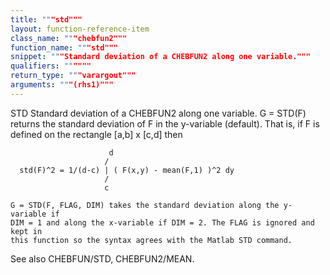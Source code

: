 ```yaml
---
title: """std"""
layout: function-reference-item
class_name: """chebfun2"""
function_name: """std"""
snippet: """Standard deviation of a CHEBFUN2 along one variable."""
qualifiers: """"""
return_type: """varargout"""
arguments: """(rhs1)"""
---
```


 STD   Standard deviation of a CHEBFUN2 along one variable.
    G = STD(F) returns the standard deviation of F in the y-variable (default).
    That is, if F is defined on the rectangle [a,b] x [c,d] then
 
                          d 
                         /
      std(F)^2 = 1/(d-c) | ( F(x,y) - mean(F,1) )^2 dy
                         /
                         c
 
    G = STD(F, FLAG, DIM) takes the standard deviation along the y-variable if
    DIM = 1 and along the x-variable if DIM = 2. The FLAG is ignored and kept in
    this function so the syntax agrees with the Matlab STD command.
 
  See also CHEBFUN/STD, CHEBFUN2/MEAN.
